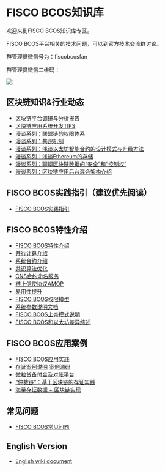 # FISCO BCOS知识库

欢迎来到FISCO BCOS知识库专区。

FISCO BCOS平台相关的技术问题，可以到官方技术交流群讨论。

群管理员微信号为：fiscobcosfan

群管理员微信二维码：

![](https://github.com/FISCO-BCOS/FISCO-BCOS/blob/master/doc/FISCO-BCOS.jpeg)



区块链知识&行业动态
---------
*  [区块链平台调研与分析报告](https://github.com/FISCO-BCOS/Wiki/blob/master/%E5%8C%BA%E5%9D%97%E9%93%BE%E5%B9%B3%E5%8F%B0%E8%B0%83%E7%A0%94%E4%B8%8E%E5%88%86%E6%9E%90%E6%8A%A5%E5%91%8A.pdf)
*  [区块链应用系统开发TIPS](https://github.com/FISCO-BCOS/Wiki/tree/master/%E5%8C%BA%E5%9D%97%E9%93%BE%E5%BA%94%E7%94%A8%E7%B3%BB%E7%BB%9F%E5%BC%80%E5%8F%91TIPS)
*  [漫谈系列：联盟链的权限体系](https://github.com/FISCO-BCOS/Wiki/tree/master/%E5%8C%BA%E5%9D%97%E9%93%BE%E7%9A%84%E6%9D%83%E9%99%90%E4%BD%93%E7%B3%BB)
*  [漫谈系列：共识机制](https://github.com/FISCO-BCOS/Wiki/tree/master/%E6%BC%AB%E8%B0%88%E5%85%B1%E8%AF%86%E6%9C%BA%E5%88%B6)
*  [漫谈系列：浅谈以太坊智能合约的设计模式与升级方法](https://github.com/FISCO-BCOS/Wiki/tree/master/%E6%B5%85%E8%B0%88%E4%BB%A5%E5%A4%AA%E5%9D%8A%E6%99%BA%E8%83%BD%E5%90%88%E7%BA%A6%E7%9A%84%E8%AE%BE%E8%AE%A1%E6%A8%A1%E5%BC%8F%E4%B8%8E%E5%8D%87%E7%BA%A7%E6%96%B9%E6%B3%95%EF%BB%BF)
*  [漫谈系列：浅谈Ethereum的存储](https://github.com/FISCO-BCOS/Wiki/tree/master/%E6%B5%85%E8%B0%88Ethereum%E7%9A%84%E5%AD%98%E5%82%A8)
*  [漫谈系列：聊聊区块链数据的“安全”和“控制权”](https://github.com/FISCO-BCOS/Wiki/tree/master/漫谈系列：聊聊区块链数据的“安全”和“控制权”)
*  [漫谈系列：区块链应用后台混合架构介绍](https://github.com/FISCO-BCOS/Wiki/tree/master/漫谈系列：区块链应用后台混合架构介绍)

FISCO BCOS实践指引（建议优先阅读）
---------
* [FISCO BCOS实践指引](https://github.com/FISCO-BCOS/Wiki/tree/master/FISCO%20BCOS%E5%AE%9E%E8%B7%B5%E6%8C%87%E5%BC%95)

## FISCO BCOS特性介绍
* [FISCO BCOS特性介绍](https://github.com/FISCO-BCOS/Wiki/blob/master/FISCO%20BCOS%E7%89%B9%E6%80%A7%E4%BB%8B%E7%BB%8D.pdf)
* [并行计算介绍](https://github.com/FISCO-BCOS/Wiki/tree/master/FISCO-BCOS%E5%B9%B6%E8%A1%8C%E8%AE%A1%E7%AE%97%E4%BB%8B%E7%BB%8D)
* [系统合约介绍](https://github.com/FISCO-BCOS/Wiki/tree/master/FISCO-BCOS%E7%B3%BB%E7%BB%9F%E5%90%88%E7%BA%A6%E4%BB%8B%E7%BB%8D)
* [共识算法优化](https://github.com/FISCO-BCOS/Wiki/tree/master/%E5%BA%94%E7%94%A8%E4%BA%8E%E5%8C%BA%E5%9D%97%E9%93%BE%E7%9A%84%E5%A4%9A%E8%8A%82%E7%82%B9%E5%B9%B6%E8%A1%8C%E6%8B%9C%E5%8D%A0%E5%BA%AD%E5%AE%B9%E9%94%99%E5%85%B1%E8%AF%86%E7%AE%97%E6%B3%95)
* [CNS合约命名服务](https://github.com/FISCO-BCOS/Wiki/tree/master/Contract_Name%20Service%E6%9C%8D%E5%8A%A1)
* [链上信使协议AMOP](https://github.com/FISCO-BCOS/Wiki/tree/master/AMOP%E4%BD%BF%E7%94%A8%E6%8C%87%E5%8D%97)
* [易用性提升](https://github.com/FISCO-BCOS/Wiki/tree/master/%E6%B5%85%E8%B0%88FISCO-BCOS%E7%9A%84%E6%98%93%E7%94%A8%E6%80%A7)
* [FISCO BCOS权限模型](https://github.com/FISCO-BCOS/Wiki/tree/master/FISCO%20BCOS%E6%9D%83%E9%99%90%E6%A8%A1%E5%9E%8B)
* [系统参数说明文档](https://github.com/FISCO-BCOS/Wiki/tree/master/%E7%B3%BB%E7%BB%9F%E5%8F%82%E6%95%B0%E8%AF%B4%E6%98%8E%E6%96%87%E6%A1%A3)  
* [FISCO BCOS上帝模式说明](https://github.com/FISCO-BCOS/Wiki/blob/master/FISCO%20BCOS%E4%B8%8A%E5%B8%9D%E6%A8%A1%E5%BC%8F%E8%AF%B4%E6%98%8E/README.md)  
* [FISCO BCOS和以太坊差异综述](https://github.com/FISCO-BCOS/Wiki/blob/master/FISCO%20BCOS%E5%92%8C%E4%BB%A5%E5%A4%AA%E5%9D%8A%E5%B7%AE%E5%BC%82%E7%BB%BC%E8%BF%B0/README.md)  
## FISCO BCOS应用案例
* [FISCO BCOS应用实践](https://github.com/FISCO-BCOS/Wiki/blob/master/FISCO%20BCOS%E5%BA%94%E7%94%A8%E5%AE%9E%E8%B7%B5.pdf) 
* [存证案例说明](https://github.com/FISCO-BCOS/Wiki/tree/master/%E5%AD%98%E8%AF%81sample%E8%AF%B4%E6%98%8E) [案例源码](https://github.com/FISCO-BCOS/evidenceSample)
* [微粒贷备付金及对账平台](https://github.com/FISCO-BCOS/Wiki/blob/master/%E3%80%90FISCO%20BCOS%E5%BA%94%E7%94%A8%E6%A1%88%E4%BE%8B%E3%80%91%E5%BE%AE%E7%B2%92%E8%B4%B7%E6%9C%BA%E6%9E%84%E9%97%B4%E5%AF%B9%E8%B4%A6%E5%B9%B3%E5%8F%B0/README.md) 
* [“仲裁链”：基于区块链的存证实践](https://github.com/FISCO-BCOS/Wiki/blob/master/%E3%80%90FISCO%20BCOS%E6%A1%88%E4%BE%8B%E4%BB%8B%E7%BB%8D%E3%80%91%E2%80%9C%E4%BB%B2%E8%A3%81%E9%93%BE%E2%80%9D%EF%BC%9A%E5%9F%BA%E4%BA%8E%E5%8C%BA%E5%9D%97%E9%93%BE%E7%9A%84%E5%AD%98%E8%AF%81%E5%AE%9E%E8%B7%B5/README.md) 
* [海量存证数据 + 区块链实现](https://github.com/FISCO-BCOS/Wiki/tree/master/%E6%B5%B7%E9%87%8F%E5%AD%98%E8%AF%81%E6%95%B0%E6%8D%AE%20%2B%20%E5%8C%BA%E5%9D%97%E9%93%BE%E5%AE%9E%E7%8E%B0) 


## 常见问题

* [FISCO BCOS常见问题](https://github.com/FISCO-BCOS/Wiki/tree/master/FISCO%20BCOS%E5%B8%B8%E8%A7%81%E9%97%AE%E9%A2%98/README.md)

## English Version

* [English wiki document](https://github.com/FISCO-BCOS/Wiki/tree/master/en)









